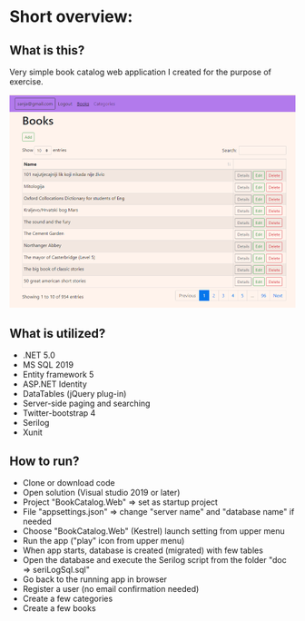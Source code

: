 Short overview:
===============


What is this?
-------------

Very simple book catalog web application I created for the purpose of exercise. 

![screenshot](doc/booksScreen.png "app screenshot")


What is utilized?
-------------------

* .NET 5.0
* MS SQL 2019
* Entity framework 5
*	ASP.NET Identity
*	DataTables (jQuery plug-in)
*	Server-side paging and searching
*	Twitter-bootstrap 4
*	Serilog
*	Xunit


How to run?
-----------

*	Clone or download code
*	Open solution (Visual studio 2019 or later)
*	Project "BookCatalog.Web" => set as startup project
*	File "appsettings.json" => change "server name" and "database name" if needed
*	Choose "BookCatalog.Web" (Kestrel) launch setting from upper menu
*	Run the app ("play" icon from upper menu)
*	When app starts, database is created (migrated) with few tables
*	Open the database and execute the Serilog script from the folder "doc => seriLogSql.sql"
*	Go back to the running app in browser
*	Register a user (no email confirmation needed)
*	Create a few categories
*	Create a few books
